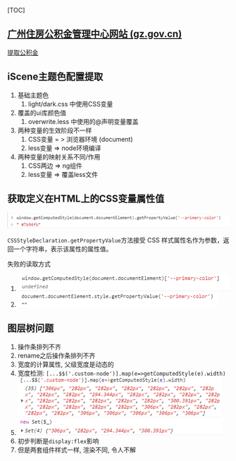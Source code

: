 [TOC]

## [广州住房公积金管理中心网站 (gz.gov.cn)](http://gjj.gz.gov.cn/)

[提取公积金](http://gjj.gz.gov.cn/bsfw/qtfw/content/post_6998160.html)



## iScene主题色配置提取

1. 基础主题色
   1. light/dark.css 中使用CSS变量
2. 覆盖的ui库颜色值
   1. overwrite.less 中使用的@声明变量覆盖
3. 两种变量的生效阶段不一样
   1. CSS变量 = > 浏览器环境 (document)
   2. less变量 => node环境编译
4. 两种变量的映射关系不同/作用
   1. CSS两边 => ng组件
   2. less变量 => 覆盖less文件



## 获取定义在HTML上的CSS变量属性值

![image-20210728153044881](./imgs/image-20210728153044881.png)

`CSSStyleDeclaration.getPropertyValue`方法接受 CSS 样式属性名作为参数，返回一个字符串，表示该属性的属性值。

失败的读取方式

1. ![image-20210728153403331](./imgs/image-20210728153403331.png)
2. ![image-20210728153419116](./imgs/image-20210728153419116.png)





## 图层树问题

1. 操作条排列不齐
2. rename之后操作条排列不齐
3. 宽度的计算属性, 父级宽度是动态的
4. 宽度检测: `[...$$('.custom-node')].map(e=>getComputedStyle(e).width)`
5. ![image-20210728174138220](./imgs/image-20210728174138220.png)
6. 初步判断是`display:flex`影响
7. 但是两套组件样式一样, 渲染不同, 令人不解
